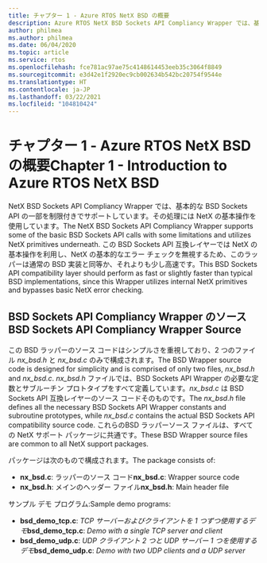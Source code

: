 ```yaml
---
title: チャプター 1 - Azure RTOS NetX BSD の概要
description: Azure RTOS NetX BSD Sockets API Compliancy Wrapper では、基本的な BSD Sockets API の一部を制限付きでサポートしています。その処理には NetX の基本操作を使用しています。
author: philmea
ms.author: philmea
ms.date: 06/04/2020
ms.topic: article
ms.service: rtos
ms.openlocfilehash: fce781ac97ae75c4148614453eeb35c3064f8849
ms.sourcegitcommit: e3d42e1f2920ec9cb002634b542bc20754f9544e
ms.translationtype: HT
ms.contentlocale: ja-JP
ms.lasthandoff: 03/22/2021
ms.locfileid: "104810424"
---
```

# <a name="chapter-1---introduction-to-azure-rtos-netx-bsd"></a><span data-ttu-id="1af3a-103">チャプター 1 - Azure RTOS NetX BSD の概要</span><span class="sxs-lookup"><span data-stu-id="1af3a-103">Chapter 1 - Introduction to Azure RTOS NetX BSD</span></span>

<span data-ttu-id="1af3a-104">NetX BSD Sockets API Compliancy Wrapper では、基本的な BSD Sockets API の一部を制限付きでサポートしています。その処理には NetX の基本操作を使用しています。</span><span class="sxs-lookup"><span data-stu-id="1af3a-104">The NetX BSD Sockets API Compliancy Wrapper supports some of the basic BSD Sockets API calls with some limitations and utilizes NetX primitives underneath.</span></span> <span data-ttu-id="1af3a-105">この BSD Sockets API 互換レイヤーでは NetX の基本操作を利用し、NetX の基本的なエラー チェックを無視するため、このラッパーは通常の BSD 実装と同等か、それよりも少し高速です。</span><span class="sxs-lookup"><span data-stu-id="1af3a-105">This BSD Sockets API compatibility layer should perform as fast or slightly faster than typical BSD implementations, since this Wrapper utilizes internal NetX primitives and bypasses basic NetX error checking.</span></span>

## <a name="bsd-sockets-api-compliancy-wrapper-source"></a><span data-ttu-id="1af3a-106">BSD Sockets API Compliancy Wrapper のソース</span><span class="sxs-lookup"><span data-stu-id="1af3a-106">BSD Sockets API Compliancy Wrapper Source</span></span>

<span data-ttu-id="1af3a-107">この BSD ラッパーのソース コードはシンプルさを重視しており、2 つのファイル *nx_bsd.h* と *nx_bsd.c* のみで構成されます。</span><span class="sxs-lookup"><span data-stu-id="1af3a-107">The BSD Wrapper source code is designed for simplicity and is comprised of only two files, *nx_bsd.h* and *nx_bsd.c*.</span></span> <span data-ttu-id="1af3a-108">*nx_bsd.h* ファイルでは、BSD Sockets API Wrapper の必要な定数とサブルーチン プロトタイプをすべて定義しています。*nx_bsd.c* は BSD Sockets API 互換レイヤーのソース コードそのものです。</span><span class="sxs-lookup"><span data-stu-id="1af3a-108">The *nx_bsd.h* file defines all the necessary BSD Sockets API Wrapper constants and subroutine prototypes, while *nx_bsd.c* contains the actual BSD Sockets API compatibility source code.</span></span> <span data-ttu-id="1af3a-109">これらのBSD ラッパーソース ファイルは、すべての NetX サポート パッケージに共通です。</span><span class="sxs-lookup"><span data-stu-id="1af3a-109">These BSD Wrapper source files are common to all NetX support packages.</span></span>

<span data-ttu-id="1af3a-110">パッケージは次のもので構成されます。</span><span class="sxs-lookup"><span data-stu-id="1af3a-110">The package consists of:</span></span>

- <span data-ttu-id="1af3a-111">**nx_bsd.c**: ラッパーのソース コード</span><span class="sxs-lookup"><span data-stu-id="1af3a-111">**nx_bsd.c**: Wrapper source code</span></span>
- <span data-ttu-id="1af3a-112">**nx_bsd.h**: メインのヘッダー ファイル</span><span class="sxs-lookup"><span data-stu-id="1af3a-112">**nx_bsd.h**: Main header file</span></span>

<span data-ttu-id="1af3a-113">サンプル デモ プログラム:</span><span class="sxs-lookup"><span data-stu-id="1af3a-113">Sample demo programs:</span></span>

- <span data-ttu-id="1af3a-114">**bsd_demo_tcp.c**: *TCP サーバーおよびクライアントを 1 つずつ使用するデモ*</span><span class="sxs-lookup"><span data-stu-id="1af3a-114">**bsd_demo_tcp.c**: *Demo with a single TCP server and client*</span></span>
- <span data-ttu-id="1af3a-115">**bsd_demo_udp.c**: *UDP クライアント 2 つと UDP サーバー 1 つを使用するデモ*</span><span class="sxs-lookup"><span data-stu-id="1af3a-115">**bsd_demo_udp.c**: *Demo with two UDP clients and a UDP server*</span></span>
